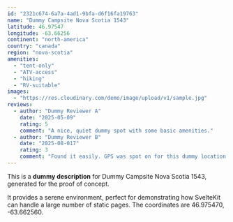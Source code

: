 ```yaml
---
id: "2321c674-6a7a-4ad1-9bfa-d6f16fa19763"
name: "Dummy Campsite Nova Scotia 1543"
latitude: 46.97547
longitude: -63.66256
continent: "north-america"
country: "canada"
region: "nova-scotia"
amenities:
  - "tent-only"
  - "ATV-access"
  - "hiking"
  - "RV-suitable"
images:
  - "https://res.cloudinary.com/demo/image/upload/v1/sample.jpg"
reviews:
  - author: "Dummy Reviewer A"
    date: "2025-05-09"
    rating: 5
    comment: "A nice, quiet dummy spot with some basic amenities."
  - author: "Dummy Reviewer B"
    date: "2025-08-017"
    rating: 3
    comment: "Found it easily. GPS was spot on for this dummy location."
---
```


This is a **dummy description** for Dummy Campsite Nova Scotia 1543, generated for the proof of concept.

It provides a serene environment, perfect for demonstrating how SvelteKit can handle a large number of static pages. The coordinates are 46.975470, -63.662560.

